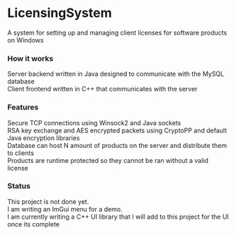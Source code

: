 # LicensingSystem
A system for setting up and managing client licenses for software products on Windows

### How it works
Server backend written in Java designed to communicate with the MySQL database                                                                                                             
Client frontend written in C++ that communicates with the server

### Features
Secure TCP connections using Winsock2 and Java sockets                                                                                                                            
RSA key exchange and AES encrypted packets using CryptoPP and default Java encryption libraries                                                                                                
Database can host N amount of products on the server and distribute them to clients                                                                                                
Products are runtime protected so they cannot be ran without a valid license

### Status
This project is not done yet.                                                                                                                                                      
I am writing an ImGui menu for a demo.    
I am currently writing a C++ UI library that I will add to this project for the UI once its complete
